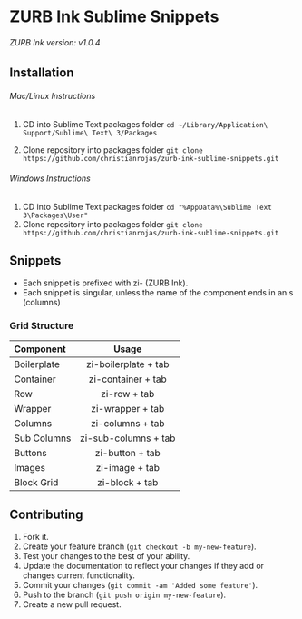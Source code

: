 # ZURB Ink Sublime Snippets

###### ZURB Ink version: v1.0.4

## Installation

###### Mac/Linux Instructions

1. CD into Sublime Text packages folder
`cd ~/Library/Application\ Support/Sublime\ Text\ 3/Packages`

2. Clone repository into packages folder
`git clone https://github.com/christianrojas/zurb-ink-sublime-snippets.git`

###### Windows Instructions

1. CD into Sublime Text packages folder
`cd "%AppData%\Sublime Text 3\Packages\User"`
2. Clone repository into packages folder
`git clone https://github.com/christianrojas/zurb-ink-sublime-snippets.git`


## Snippets

+ Each snippet is prefixed with zi- (ZURB Ink).
+ Each snippet is singular, unless the name of the component ends in an s (columns)
<!--+ Available classes are included as comments in the snippets-->


### Grid Structure

Component    | Usage
:----------- | :-----------: 
Boilerplate  | zi-boilerplate + tab
Container    | zi-container + tab
Row          | zi-row + tab
Wrapper      | zi-wrapper + tab
Columns      | zi-columns + tab
Sub Columns  | zi-sub-columns + tab
Buttons      | zi-button + tab
Images       | zi-image + tab
Block Grid   | zi-block + tab


## Contributing

1. Fork it.
2. Create your feature branch (`git checkout -b my-new-feature`).
3. Test your changes to the best of your ability.
4. Update the documentation to reflect your changes if they add or changes current functionality.
5. Commit your changes (`git commit -am 'Added some feature'`).
6. Push to the branch (`git push origin my-new-feature`).
7. Create a new pull request.



